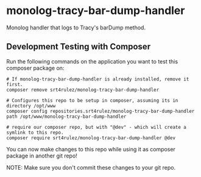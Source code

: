 # monolog-tracy-bar-dump-handler

Monolog handler that logs to Tracy's barDump method.

## Development Testing with Composer

Run the following commands on the application you want to test this composer package on:

```
# If monolog-tracy-bar-dump-handler is already installed, remove it first.
composer remove srt4rulez/monolog-tracy-bar-dump-handler

# Configures this repo to be setup in composer, assuming its in directory /opt/www
composer config repositories.srt4rulez/monolog-tracy-bar-dump-handler path /opt/www/monolog-tracy-bar-dump-handler

# require our composer repo, but with "@dev" - which will create a symlink to this repo.
composer require srt4rulez/monolog-tracy-bar-dump-handler @dev
```

You can now make changes to this repo while using it as composer package in another git repo!

NOTE: Make sure you don't commit these changes to your git repo. 
